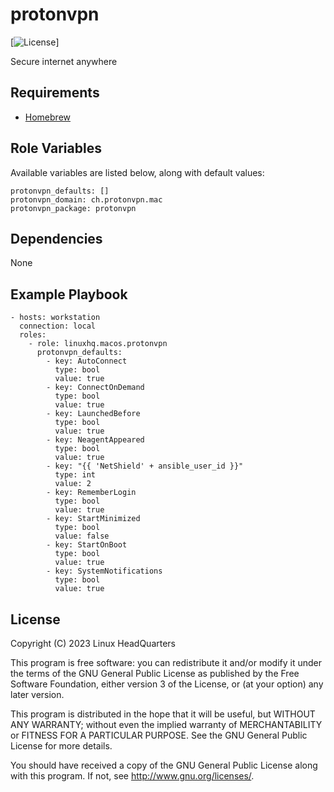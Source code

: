 # protonvpn

[![License](https://img.shields.io/badge/license-GPLv3-brightgreen.svg?style=flat)]

Secure internet anywhere

## Requirements

* [Homebrew](https://brew.sh)

## Role Variables

Available variables are listed below, along with default values:

    protonvpn_defaults: []
    protonvpn_domain: ch.protonvpn.mac
    protonvpn_package: protonvpn

## Dependencies

None

## Example Playbook

    - hosts: workstation
      connection: local
      roles:
        - role: linuxhq.macos.protonvpn
          protonvpn_defaults:
            - key: AutoConnect
              type: bool
              value: true
            - key: ConnectOnDemand
              type: bool
              value: true
            - key: LaunchedBefore
              type: bool
              value: true
            - key: NeagentAppeared
              type: bool
              value: true
            - key: "{{ 'NetShield' + ansible_user_id }}"
              type: int
              value: 2
            - key: RememberLogin
              type: bool
              value: true
            - key: StartMinimized
              type: bool
              value: false
            - key: StartOnBoot
              type: bool
              value: true
            - key: SystemNotifications
              type: bool
              value: true

## License

Copyright (C) 2023 Linux HeadQuarters

This program is free software: you can redistribute it and/or modify
it under the terms of the GNU General Public License as published by
the Free Software Foundation, either version 3 of the License, or
(at your option) any later version.

This program is distributed in the hope that it will be useful,
but WITHOUT ANY WARRANTY; without even the implied warranty of
MERCHANTABILITY or FITNESS FOR A PARTICULAR PURPOSE. See the
GNU General Public License for more details.

You should have received a copy of the GNU General Public License
along with this program. If not, see <http://www.gnu.org/licenses/>.
